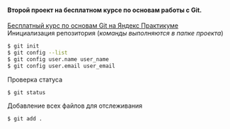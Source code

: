 #### **Второй проект** на бесплатном курсе по основам работы с **Git**.  
[Бесплатный курс по основам Git на Яндекс Практикуме](https://start.practicum.yandex/git-basics)<br>
Инициализация репозитория (_команды выполняются в папке проекта_)
```bash
$ git init
$ git config --list
$ git config user.name user_name
$ git config user.email user_email
```
Проверка статуса  
```
$ git status
```
Добавление всех файлов для отслеживания
```
$ git add .
```

